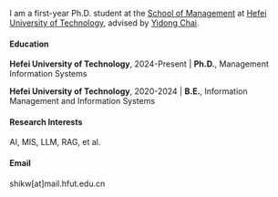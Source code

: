 I am a first-year Ph.D. student at the [School of Management](https://som.hfut.edu.cn) at [Hefei University of Technology](https://www.hfut.edu.cn), advised by [Yidong Chai](http://faculty.hfut.edu.cn/chaiyidong/zh_CN/index.htm). 

#### Education

**Hefei University of Technology**, 2024-Present | **Ph.D.**, Management Information Systems

**Hefei University of Technology**, 2020-2024 | **B.E.**, Information Management and Information Systems

#### Research Interests
AI, MIS, LLM, RAG, et al.

#### Email 
shikw[at]mail.hfut.edu.cn
